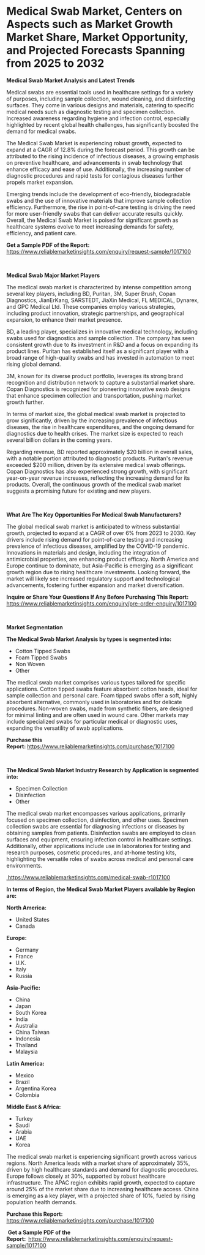 <p><h1>Medical Swab Market, Centers on Aspects such as Market Growth Market Share, Market Opportunity, and Projected Forecasts Spanning from 2025 to 2032</h1></p><p><strong>Medical Swab Market Analysis and Latest Trends</strong></p>
<p><p>Medical swabs are essential tools used in healthcare settings for a variety of purposes, including sample collection, wound cleaning, and disinfecting surfaces. They come in various designs and materials, catering to specific medical needs such as diagnostic testing and specimen collection. Increased awareness regarding hygiene and infection control, especially highlighted by recent global health challenges, has significantly boosted the demand for medical swabs.</p><p>The Medical Swab Market is experiencing robust growth, expected to expand at a CAGR of 12.8% during the forecast period. This growth can be attributed to the rising incidence of infectious diseases, a growing emphasis on preventive healthcare, and advancements in swab technology that enhance efficacy and ease of use. Additionally, the increasing number of diagnostic procedures and rapid tests for contagious diseases further propels market expansion.</p><p>Emerging trends include the development of eco-friendly, biodegradable swabs and the use of innovative materials that improve sample collection efficiency. Furthermore, the rise in point-of-care testing is driving the need for more user-friendly swabs that can deliver accurate results quickly. Overall, the Medical Swab Market is poised for significant growth as healthcare systems evolve to meet increasing demands for safety, efficiency, and patient care.</p></p>
<p><strong>Get a Sample PDF of the Report:&nbsp;</strong> <a href="https://www.reliablemarketinsights.com/enquiry/request-sample/1017100?utm_campaign=3124&utm_medium=2&utm_source=Github&utm_content=ia&utm_term=13042025&utm_id=medical-swab">https://www.reliablemarketinsights.com/enquiry/request-sample/1017100</a></p>
<p>&nbsp;</p>
<p><strong>Medical Swab Major Market Players</strong></p>
<p><p>The medical swab market is characterized by intense competition among several key players, including BD, Puritan, 3M, Super Brush, Copan Diagnostics, JianErKang, SARSTEDT, JiaXin Medical, FL MEDICAL, Dynarex, and GPC Medical Ltd. These companies employ various strategies, including product innovation, strategic partnerships, and geographical expansion, to enhance their market presence.</p><p>BD, a leading player, specializes in innovative medical technology, including swabs used for diagnostics and sample collection. The company has seen consistent growth due to its investment in R&D and a focus on expanding its product lines. Puritan has established itself as a significant player with a broad range of high-quality swabs and has invested in automation to meet rising global demand. </p><p>3M, known for its diverse product portfolio, leverages its strong brand recognition and distribution network to capture a substantial market share. Copan Diagnostics is recognized for pioneering innovative swab designs that enhance specimen collection and transportation, pushing market growth further.</p><p>In terms of market size, the global medical swab market is projected to grow significantly, driven by the increasing prevalence of infectious diseases, the rise in healthcare expenditures, and the ongoing demand for diagnostics due to health crises. The market size is expected to reach several billion dollars in the coming years.</p><p>Regarding revenue, BD reported approximately $20 billion in overall sales, with a notable portion attributed to diagnostic products. Puritan's revenue exceeded $200 million, driven by its extensive medical swab offerings. Copan Diagnostics has also experienced strong growth, with significant year-on-year revenue increases, reflecting the increasing demand for its products. Overall, the continuous growth of the medical swab market suggests a promising future for existing and new players.</p></p>
<p>&nbsp;</p>
<p><strong>What Are The Key Opportunities For Medical Swab Manufacturers?</strong></p>
<p><p>The global medical swab market is anticipated to witness substantial growth, projected to expand at a CAGR of over 6% from 2023 to 2030. Key drivers include rising demand for point-of-care testing and increasing prevalence of infectious diseases, amplified by the COVID-19 pandemic. Innovations in materials and design, including the integration of antimicrobial properties, are enhancing product efficacy. North America and Europe continue to dominate, but Asia-Pacific is emerging as a significant growth region due to rising healthcare investments. Looking forward, the market will likely see increased regulatory support and technological advancements, fostering further expansion and market diversification.</p></p>
<p><strong>Inquire or Share Your Questions If Any Before Purchasing This Report:</strong> <a href="https://www.reliablemarketinsights.com/enquiry/pre-order-enquiry/1017100?utm_campaign=3124&utm_medium=2&utm_source=Github&utm_content=ia&utm_term=13042025&utm_id=medical-swab">https://www.reliablemarketinsights.com/enquiry/pre-order-enquiry/1017100</a></p>
<p>&nbsp;</p>
<p><strong>Market Segmentation</strong></p>
<p><strong>The Medical Swab Market Analysis by types is segmented into:</strong></p>
<p><ul><li>Cotton Tipped Swabs</li><li>Foam Tipped Swabs</li><li>Non Woven</li><li>Other</li></ul></p>
<p><p>The medical swab market comprises various types tailored for specific applications. Cotton tipped swabs feature absorbent cotton heads, ideal for sample collection and personal care. Foam tipped swabs offer a soft, highly absorbent alternative, commonly used in laboratories and for delicate procedures. Non-woven swabs, made from synthetic fibers, are designed for minimal linting and are often used in wound care. Other markets may include specialized swabs for particular medical or diagnostic uses, expanding the versatility of swab applications.</p></p>
<p><strong>Purchase this Report:&nbsp;</strong><a href="https://www.reliablemarketinsights.com/purchase/1017100?utm_campaign=3124&utm_medium=2&utm_source=Github&utm_content=ia&utm_term=13042025&utm_id=medical-swab">https://www.reliablemarketinsights.com/purchase/1017100</a></p>
<p>&nbsp;</p>
<p><strong>The Medical Swab Market Industry Research by Application is segmented into:</strong></p>
<p><ul><li>Specimen Collection</li><li>Disinfection</li><li>Other</li></ul></p>
<p><p>The medical swab market encompasses various applications, primarily focused on specimen collection, disinfection, and other uses. Specimen collection swabs are essential for diagnosing infections or diseases by obtaining samples from patients. Disinfection swabs are employed to clean surfaces and equipment, ensuring infection control in healthcare settings. Additionally, other applications include use in laboratories for testing and research purposes, cosmetic procedures, and at-home testing kits, highlighting the versatile roles of swabs across medical and personal care environments.</p></p>
<p><a href="https://www.reliablemarketinsights.com/medical-swab-r1017100?utm_campaign=3124&utm_medium=2&utm_source=Github&utm_content=ia&utm_term=13042025&utm_id=medical-swab">&nbsp;https://www.reliablemarketinsights.com/medical-swab-r1017100</a></p>
<p><strong>In terms of Region, the Medical Swab Market Players available by Region are:</strong></p>
<p>
    <p> <strong> North America: </strong>
        <ul>
            <li>United States</li>
            <li>Canada</li>
        </ul>
        </p> 
    <p> <strong> Europe: </strong>
        <ul>
            <li>Germany</li>
            <li>France</li>
            <li>U.K.</li>
            <li>Italy</li>
            <li>Russia</li>
        </ul>
        </p> 
    <p> <strong> Asia-Pacific: </strong>
        <ul>
            <li>China</li>
            <li>Japan</li>
            <li>South Korea</li>
            <li>India</li>
            <li>Australia</li>
            <li>China Taiwan</li>
            <li>Indonesia</li>
            <li>Thailand</li>
            <li>Malaysia</li>
        </ul>
        </p> 
    <p> <strong> Latin America: </strong>
        <ul>
            <li>Mexico</li>
            <li>Brazil</li>
            <li>Argentina Korea</li>
            <li>Colombia</li>
        </ul>
        </p> 
    <p> <strong> Middle East & Africa: </strong>
        <ul>
            <li>Turkey</li>
            <li>Saudi</li>
            <li>Arabia</li>
            <li>UAE</li>
            <li>Korea</li>
        </ul>
    </p>
    </p>
<p><p>The medical swab market is experiencing significant growth across various regions. North America leads with a market share of approximately 35%, driven by high healthcare standards and demand for diagnostic procedures. Europe follows closely at 30%, supported by robust healthcare infrastructure. The APAC region exhibits rapid growth, expected to capture around 25% of the market share due to increasing healthcare access. China is emerging as a key player, with a projected share of 10%, fueled by rising population health demands.</p></p>
<p><strong>Purchase this Report: </strong><a href="https://www.reliablemarketinsights.com/purchase/1017100?utm_campaign=3124&utm_medium=2&utm_source=Github&utm_content=ia&utm_term=13042025&utm_id=medical-swab">https://www.reliablemarketinsights.com/purchase/1017100</a></p>
<p>&nbsp;<strong>Get a Sample PDF of the Report:&nbsp;&nbsp;</strong><a href="https://www.reliablemarketinsights.com/enquiry/request-sample/1017100?utm_campaign=3124&utm_medium=2&utm_source=Github&utm_content=ia&utm_term=13042025&utm_id=medical-swab">https://www.reliablemarketinsights.com/enquiry/request-sample/1017100</a></p>
<p><strong></strong></p>
<p><p></p><p></p><p></p></p>